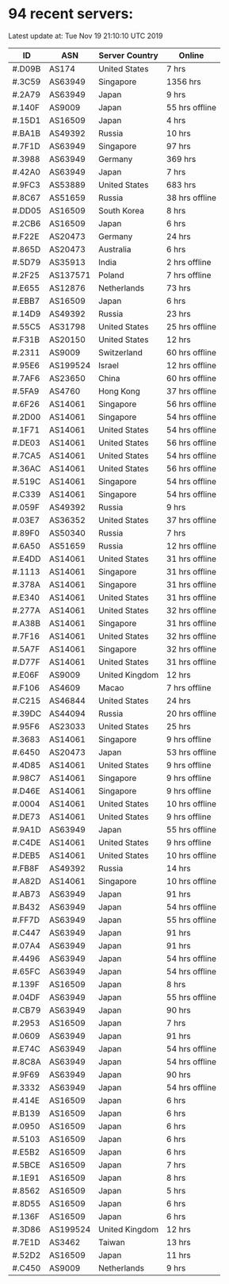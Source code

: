 # 94 recent servers:

Latest update at: Tue Nov 19 21:10:10 UTC 2019

| ID | ASN | Server Country | Online |
| -- | --- | -------------- | ------ |
| #.D09B | AS174 | United States | 7 hrs |
| #.3C59 | AS63949 | Singapore | 1356 hrs |
| #.2A79 | AS63949 | Japan | 9 hrs |
| #.140F | AS9009 | Japan | 55 hrs offline |
| #.15D1 | AS16509 | Japan | 4 hrs |
| #.BA1B | AS49392 | Russia | 10 hrs |
| #.7F1D | AS63949 | Singapore | 97 hrs |
| #.3988 | AS63949 | Germany | 369 hrs |
| #.42A0 | AS63949 | Japan | 7 hrs |
| #.9FC3 | AS53889 | United States | 683 hrs |
| #.8C67 | AS51659 | Russia | 38 hrs offline |
| #.DD05 | AS16509 | South Korea | 8 hrs |
| #.2CB6 | AS16509 | Japan | 6 hrs |
| #.F22E | AS20473 | Germany | 24 hrs |
| #.865D | AS20473 | Australia | 6 hrs |
| #.5D79 | AS35913 | India | 2 hrs offline |
| #.2F25 | AS137571 | Poland | 7 hrs offline |
| #.E655 | AS12876 | Netherlands | 73 hrs |
| #.EBB7 | AS16509 | Japan | 6 hrs |
| #.14D9 | AS49392 | Russia | 23 hrs |
| #.55C5 | AS31798 | United States | 25 hrs offline |
| #.F31B | AS20150 | United States | 12 hrs |
| #.2311 | AS9009 | Switzerland | 60 hrs offline |
| #.95E6 | AS199524 | Israel | 12 hrs offline |
| #.7AF6 | AS23650 | China | 60 hrs offline |
| #.5FA9 | AS4760 | Hong Kong | 37 hrs offline |
| #.6F26 | AS14061 | Singapore | 56 hrs offline |
| #.2D00 | AS14061 | Singapore | 54 hrs offline |
| #.1F71 | AS14061 | United States | 54 hrs offline |
| #.DE03 | AS14061 | United States | 56 hrs offline |
| #.7CA5 | AS14061 | United States | 54 hrs offline |
| #.36AC | AS14061 | United States | 56 hrs offline |
| #.519C | AS14061 | Singapore | 54 hrs offline |
| #.C339 | AS14061 | Singapore | 54 hrs offline |
| #.059F | AS49392 | Russia | 9 hrs |
| #.03E7 | AS36352 | United States | 37 hrs offline |
| #.89F0 | AS50340 | Russia | 7 hrs |
| #.6A50 | AS51659 | Russia | 12 hrs offline |
| #.E4DD | AS14061 | United States | 31 hrs offline |
| #.1113 | AS14061 | Singapore | 31 hrs offline |
| #.378A | AS14061 | Singapore | 31 hrs offline |
| #.E340 | AS14061 | United States | 31 hrs offline |
| #.277A | AS14061 | United States | 32 hrs offline |
| #.A38B | AS14061 | Singapore | 31 hrs offline |
| #.7F16 | AS14061 | United States | 32 hrs offline |
| #.5A7F | AS14061 | Singapore | 32 hrs offline |
| #.D77F | AS14061 | United States | 31 hrs offline |
| #.E06F | AS9009 | United Kingdom | 12 hrs |
| #.F106 | AS4609 | Macao | 7 hrs offline |
| #.C215 | AS46844 | United States | 24 hrs |
| #.39DC | AS44094 | Russia | 20 hrs offline |
| #.95F6 | AS23033 | United States | 25 hrs |
| #.3683 | AS14061 | Singapore | 9 hrs offline |
| #.6450 | AS20473 | Japan | 53 hrs offline |
| #.4D85 | AS14061 | United States | 9 hrs offline |
| #.98C7 | AS14061 | Singapore | 9 hrs offline |
| #.D46E | AS14061 | Singapore | 9 hrs offline |
| #.0004 | AS14061 | United States | 10 hrs offline |
| #.DE73 | AS14061 | United States | 9 hrs offline |
| #.9A1D | AS63949 | Japan | 55 hrs offline |
| #.C4DE | AS14061 | United States | 9 hrs offline |
| #.DEB5 | AS14061 | United States | 10 hrs offline |
| #.FB8F | AS49392 | Russia | 14 hrs |
| #.A82D | AS14061 | Singapore | 10 hrs offline |
| #.AB73 | AS63949 | Japan | 91 hrs |
| #.B432 | AS63949 | Japan | 54 hrs offline |
| #.FF7D | AS63949 | Japan | 55 hrs offline |
| #.C447 | AS63949 | Japan | 91 hrs |
| #.07A4 | AS63949 | Japan | 91 hrs |
| #.4496 | AS63949 | Japan | 54 hrs offline |
| #.65FC | AS63949 | Japan | 54 hrs offline |
| #.139F | AS16509 | Japan | 8 hrs |
| #.04DF | AS63949 | Japan | 55 hrs offline |
| #.CB79 | AS63949 | Japan | 90 hrs |
| #.2953 | AS16509 | Japan | 7 hrs |
| #.0609 | AS63949 | Japan | 91 hrs |
| #.E74C | AS63949 | Japan | 54 hrs offline |
| #.8C8A | AS63949 | Japan | 54 hrs offline |
| #.9F69 | AS63949 | Japan | 90 hrs |
| #.3332 | AS63949 | Japan | 54 hrs offline |
| #.414E | AS16509 | Japan | 6 hrs |
| #.B139 | AS16509 | Japan | 6 hrs |
| #.0950 | AS16509 | Japan | 6 hrs |
| #.5103 | AS16509 | Japan | 6 hrs |
| #.E5B2 | AS16509 | Japan | 6 hrs |
| #.5BCE | AS16509 | Japan | 7 hrs |
| #.1E91 | AS16509 | Japan | 8 hrs |
| #.8562 | AS16509 | Japan | 5 hrs |
| #.8D55 | AS16509 | Japan | 6 hrs |
| #.136F | AS16509 | Japan | 6 hrs |
| #.3D86 | AS199524 | United Kingdom | 12 hrs |
| #.7E1D | AS3462 | Taiwan | 13 hrs |
| #.52D2 | AS16509 | Japan | 11 hrs |
| #.C450 | AS9009 | Netherlands | 9 hrs |

